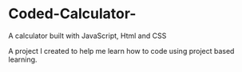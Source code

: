 # Coded-Calculator-
A calculator built with JavaScript, Html and CSS

A project I created to help me learn how to code using project based learning.
